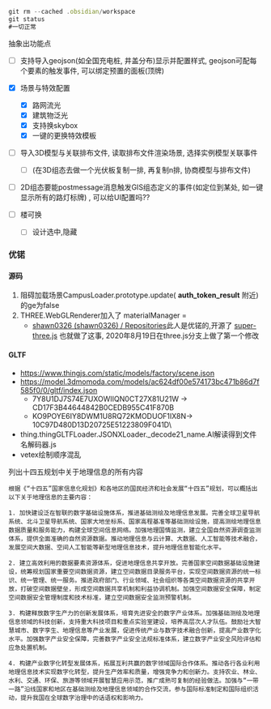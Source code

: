 ```js
git rm --cached .obsidian/workspace 
git status 
#一切正常
```

抽象出功能点
- [ ] 支持导入geojson(如全国充电桩, 井盖分布)显示并配置样式, geojson可配每个要素的触发事件, 可以绑定预置的面板(顶牌)
- [x] 场景与特效配置
	- [x] 路网流光
	- [x] 建筑物泛光 
	- [x] 支持换skybox
	- [x] 一键的更换特效模板
- [ ] 导入3D模型与关联排布文件, 读取排布文件渲染场景, 选择实例模型关联事件
	- [ ] (在3D组态去做一个光伏板复制一排, 再复制n排, 协商模型与排布文件)
- [ ] 2D组态要能postmessage消息触发GIS组态定义的事件(如定位到某处, 如一键显示所有的路灯标牌) , 可以给UI配置吗??

- [ ] 楼可换
	- [ ] 设计选中,隐藏

### 优锘
#### 源码
1. 阻碍加载场景CampusLoader.prototype.update( __auth_token_result__ 附近)的ge为false
2. THREE.WebGLRenderer加入了 materialManager =
	- [shawn0326 (shawn0326) / Repositories](https://github.com/shawn0326?tab=repositories&q=&type=&language=&sort=)此人是优锘的,开源了 [super-three.js](https://github.com/shawn0326/super-three.js) 也就做了这事, 2020年8月19日在three.js分支上做了第一个修改
#### GLTF
- https://www.thingjs.com/static/models/factory/scene.json 
- https://model.3dmomoda.com/models/ac624df00e574173bc471b86d7f585f0/0/gltf/index.json
	- 7Y8U1DJ7S74E7UXOWIIQN0CT27X81U21W -> CD17F3B44644842B0CEDB955C41F870B
	- KO9POYE6IY8DWM1U8RQ72KMODUOF1IX8N-> 10C97D480D13D20725E51223809F041D\
- thing.thingGLTFLoader.JSONXLoader._decode21_name.AI解读得到文件名解码器.js
- vetex绘制顺序混乱

列出十四五规划中关于地理信息的所有内容
```
根据《“十四五”国家信息化规划》和各地区的国民经济和社会发展“十四五”规划，可以概括出以下关于地理信息的主要内容：

1. 加快建设泛在智联的数字基础设施体系，推进基础测绘及地理信息发展。完善全球卫星导航系统、北斗卫星导航系统、国家大地坐标系、国家高程基准等基础测绘设施，提高测绘地理信息数据质量和服务能力，构建全球空间信息网络。加强地理国情监测，建立全国自然资源调查监测体系，提供全面准确的自然资源数据。推动地理信息与云计算、大数据、人工智能等技术融合，发展空间大数据、空间人工智能等新型地理信息技术，提升地理信息智能化水平。

2. 建立高效利用的数据要素资源体系，促进地理信息共享开放。完善国家空间数据基础设施建设，统筹规划国家重要空间数据资源，建立空间数据目录服务平台，实现空间数据资源的统一标识、统一管理、统一服务。推进政府部门、行业领域、社会组织等各类空间数据资源的共享开放，打破空间数据壁垒，形成空间数据共享机制和利益协调机制。加强空间数据安全保障，制定空间数据安全管理制度和技术标准，建立空间数据安全监测预警机制。

3. 构建释放数字生产力的创新发展体系，培育先进安全的数字产业体系。加强基础测绘及地理信息领域的科技创新，支持重大科技项目和重点实验室建设，培养高层次人才队伍。鼓励壮大智慧城市、数字孪生、地理信息等产业发展，促进传统产业与数字技术融合创新，提高产业数字化水平。加强数字产业安全保障，完善数字产业安全法规标准体系，建立数字产业安全风险评估和应急处置机制。

4. 构建产业数字化转型发展体系，拓展互利共赢的数字领域国际合作体系。推动各行各业利用地理信息技术实现数字化转型，提升生产效率和质量，增强竞争力和创新力。支持农业、林业、水利、交通、环保、旅游等领域开展智慧应用示范，推广成熟可复制的经验做法。加强与“一带一路”沿线国家和地区在基础测绘及地理信息领域的合作交流，参与国际标准制定和国际组织活动，提升我国在全球数字治理中的话语权和影响力。
```
